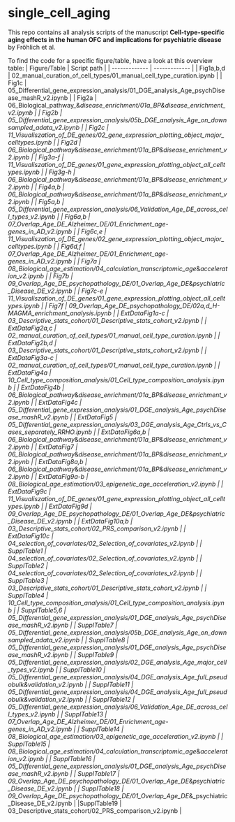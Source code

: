 # single_cell_aging
This repo contains all analysis scripts of the manuscript <b>Cell-type-specific aging effects in the human OFC and implications for psychiatric disease </b> by Fröhlich et al.

To find the code for a specific figure/table, have a look at this overview table:
| Figure/Table  | Script path |
| ------------- | ------------- |
| Fig1a,b,d | 02_manual_curation_of_cell_types/01_manual_cell_type_curation.ipynb |
| Fig1c | 05_Differential_gene_expression_analysis/01_DGE_analysis_Age_psychDisease_mashR_v2.ipynb |
| Fig2a | 06_Biological_pathway_&_disease_enrichment/01a_BP&disease_enrichment_v2.ipynb |
| Fig2b | 05_Differential_gene_expression_analysis/05b_DGE_analysis_Age_on_downsampled_adata_v2.ipynb |
| Fig2c | 11_Visualiszation_of_DE_genes/02_gene_expression_plotting_object_major_celltypes.ipynb |
| Fig2d | 06_Biological_pathway_&_disease_enrichment/01a_BP&disease_enrichment_v2.ipynb |
| Fig3a-f | 11_Visualiszation_of_DE_genes/01_gene_expression_plotting_object_all_celltypes.ipynb |
| Fig3g-h | 06_Biological_pathway_&_disease_enrichment/01a_BP&disease_enrichment_v2.ipynb |
| Fig4a,b | 06_Biological_pathway_&_disease_enrichment/01a_BP&disease_enrichment_v2.ipynb |
| Fig5a,b | 05_Differential_gene_expression_analysis/06_Validation_Age_DE_across_cell_types_v2.ipynb |
| Fig6a,b | 07_Overlap_Age_DE_Alzheimer_DE/01_Enrichment_age-genes_in_AD_v2.ipynb |
| Fig6c,e | 11_Visualiszation_of_DE_genes/02_gene_expression_plotting_object_major_celltypes.ipynb |
| Fig6d,f | 07_Overlap_Age_DE_Alzheimer_DE/01_Enrichment_age-genes_in_AD_v2.ipynb |
| Fig7a | 08_Biological_age_estimation/04_calculation_transcriptomic_age_&_acceleration_v2.ipynb |
| Fig7b | 09_Overlap_Age_DE_psychopathology_DE/01_Overlap_Age_DE_&_psychiatric_Disease_DE_v2.ipynb |
| Fig7c-e | 11_Visualiszation_of_DE_genes/01_gene_expression_plotting_object_all_celltypes.ipynb |
| Fig7f | 09_Overlap_Age_DE_psychopathology_DE/02a,d_H-MAGMA_enrichment_analysis.ipynb |
| ExtDataFig1a-c | 03_Descriptive_stats_cohort/01_Descriptive_stats_cohort_v2.ipynb |
| ExtDataFig2a,c | 02_manual_curation_of_cell_types/01_manual_cell_type_curation.ipynb |
| ExtDataFig2b,d | 03_Descriptive_stats_cohort/01_Descriptive_stats_cohort_v2.ipynb |
| ExtDataFig3a-c | 02_manual_curation_of_cell_types/01_manual_cell_type_curation.ipynb |
| ExtDataFig4a | 10_Cell_type_composition_analysis/01_Cell_type_composition_analysis.ipynb |
| ExtDataFig4b | 06_Biological_pathway_&_disease_enrichment/01a_BP&disease_enrichment_v2.ipynb |
| ExtDataFig4c | 05_Differential_gene_expression_analysis/01_DGE_analysis_Age_psychDisease_mashR_v2.ipynb |
| ExtDataFig5 | 05_Differential_gene_expression_analysis/03_DGE_analysis_Age_Ctrls_vs_Cases_separately_RRHO.ipynb |
| ExtDataFig6a,b | 06_Biological_pathway_&_disease_enrichment/01a_BP&disease_enrichment_v2.ipynb |
| ExtDataFig7 | 06_Biological_pathway_&_disease_enrichment/01a_BP&disease_enrichment_v2.ipynb |
| ExtDataFig8a,b | 06_Biological_pathway_&_disease_enrichment/01a_BP&disease_enrichment_v2.ipynb |
| ExtDataFig9a-b  | 08_Biological_age_estimation/03_epigenetic_age_acceleration_v2.ipynb |
| ExtDataFig9c | 11_Visualiszation_of_DE_genes/01_gene_expression_plotting_object_all_celltypes.ipynb |
| ExtDataFig9d | 09_Overlap_Age_DE_psychopathology_DE/01_Overlap_Age_DE_&_psychiatric_Disease_DE_v2.ipynb |
| ExtDataFig10a,b | 03_Descriptive_stats_cohort/02_PRS_comparison_v2.ipynb |
| ExtDataFig10c | 04_selection_of_covariates/02_Selection_of_covariates_v2.ipynb |
| SupplTable1 | 04_selection_of_covariates/02_Selection_of_covariates_v2.ipynb |
| SupplTable2 | 04_selection_of_covariates/02_Selection_of_covariates_v2.ipynb |
| SupplTable3 | 03_Descriptive_stats_cohort/01_Descriptive_stats_cohort_v2.ipynb |
| SupplTable4 | 10_Cell_type_composition_analysis/01_Cell_type_composition_analysis.ipynb |
| SupplTable5,6 | 05_Differential_gene_expression_analysis/01_DGE_analysis_Age_psychDisease_mashR_v2.ipynb |
| SupplTable7 | 05_Differential_gene_expression_analysis/05b_DGE_analysis_Age_on_downsampled_adata_v2.ipynb |
| SupplTable8 | 05_Differential_gene_expression_analysis/01_DGE_analysis_Age_psychDisease_mashR_v2.ipynb |
| SupplTable9 | 05_Differential_gene_expression_analysis/02_DGE_analysis_Age_major_cell_types_v2.ipynb |
| SupplTable10 | 05_Differential_gene_expression_analysis/04_DGE_analysis_Age_full_pseudobulk&validation_v2.ipynb |
| SupplTable11 | 05_Differential_gene_expression_analysis/04_DGE_analysis_Age_full_pseudobulk&validation_v2.ipynb |
| SupplTable12 | 05_Differential_gene_expression_analysis/06_Validation_Age_DE_across_cell_types_v2.ipynb |
| SupplTable13 | 07_Overlap_Age_DE_Alzheimer_DE/01_Enrichment_age-genes_in_AD_v2.ipynb |
| SupplTable14 | 08_Biological_age_estimation/03_epigenetic_age_acceleration_v2.ipynb |
| SupplTable15 | 08_Biological_age_estimation/04_calculation_transcriptomic_age_&_acceleration_v2.ipynb |
| SupplTable16 | 05_Differential_gene_expression_analysis/01_DGE_analysis_Age_psychDisease_mashR_v2.ipynb |
| SupplTable17 | 09_Overlap_Age_DE_psychopathology_DE/01_Overlap_Age_DE_&_psychiatric_Disease_DE_v2.ipynb |
| SupplTable18 | 09_Overlap_Age_DE_psychopathology_DE/01_Overlap_Age_DE_&_psychiatric_Disease_DE_v2.ipynb |
|SupplTable19  | 03_Descriptive_stats_cohort/02_PRS_comparison_v2.ipynb |












